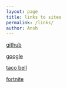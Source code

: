 ```yaml
---
layout: page
title: links to sites
permalink: /links/
author: Ansh
---
```


[github][abc]

[google][bbc]

[taco bell][ccc]

[fortnite][ddd]

[abc]: https://github.com/

[ccc]: https://www.tacobell.com/

[ddd]: https://epicgames.com

[bbc]: https://www.google.com
